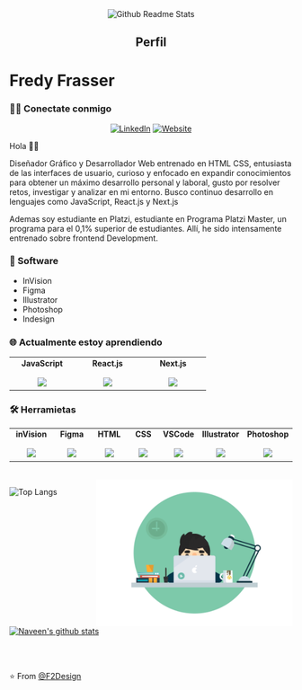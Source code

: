 <p align="center">
 <img width="100px" src="http://f2design.com.co/f2design.png" align="center" alt="Github Readme Stats"/>
 <h2 align="center">Perfil</h2>
</p>

# Fredy Frasser

<h3> 🤝🏻 Conectate conmigo </h3>

<p align="center">
<a href="https://www.linkedin.com/in/fredyfrasser/" target="_blank"><img alt="LinkedIn" src="https://img.shields.io/badge/LinkedIn-@F2Design-blue?style=flat&logo=linkedin" target="_blank"></a>
<a href="http://f2design.com.co/" target="_blank"><img alt="Website" src="https://img.shields.io/badge/Website-www.f2design.com.co-blue?style=flat&logo=google-chrome" target="_blank"></a>
</p>


Hola 👋🏼

Diseñador Gráfico y Desarrollador Web entrenado en HTML CSS, entusiasta de las interfaces de usuario, curioso y enfocado en expandir conocimientos para obtener un máximo desarrollo personal y laboral, gusto por resolver retos, investigar y analizar en mi entorno. 
Busco continuo desarrollo en lenguajes como JavaScript, React.js y Next.js

Ademas soy estudiante en Platzi, estudiante en Programa Platzi Master, un programa para el 0,1% superior de estudiantes. Allí, he sido intensamente entrenado sobre frontend Development.

### 🚀 Software
- InVision
- Figma
- Illustrator
- Photoshop
- Indesign

### 🌐 Actualmente estoy aprendiendo 

<table>
  <tbody>
    <tr valign="top">
      <td width="25%" align="center">
        <span><strong>JavaScript</strong></span><br><br>
        <img height="50px" src="http://f2design.com.co/javascript.svg">
      </td>
      <td width="25%" align="center">
        <span><strong>React.js</strong></span><br><br>
        <img height="50px" src="http://f2design.com.co/react.svg">
      </td>
      <td width="25%" align="center">
        <span><strong>Next.js</strong></span><br><br>
        <img height="64px" src="http://f2design.com.co/nextjs.svg">
      </td>
    </tr>
  </tbody>
</table>

### 🛠️ Herramietas 

<table>
  <tbody>
    <tr valign="top">
      <td width="25%" align="center">
        <span><strong>inVision</strong></span><br><br>
        <img height="50px" src="http://f2design.com.co/invision.svg">
      </td>
      <td width="25%" align="center">
        <span><strong>Figma</strong></span><br><br>
        <img height="50px" src="http://f2design.com.co/figma-1.svg">
      </td>
      <td width="25%" align="center">
        <span><strong>HTML</strong></span><br><br>
        <img height="50px" src="http://f2design.com.co/html5.svg">
      </td>
      <td width="25%" align="center">
        <span><strong>CSS</strong></span><br><br>
        <img height="60px" src="http://f2design.com.co/css3.svg">
      </td>
      <td width="25%" align="center">
        <span><strong>VSCode</strong></span><br><br>
        <img height="50px" src="http://f2design.com.co/visual-studio-code.svg">
      </td>
      <td width="25%" align="center">
        <span><strong>Illustrator</strong></span><br><br>
        <img height="50px" src="http://f2design.com.co/illustrator.svg">
      </td>
      <td width="25%" align="center">
        <span><strong>Photoshop</strong></span><br><br>
        <img height="50px" src="http://f2design.com.co/photoshop.svg">
      </td>
    </tr>
  </tbody>
</table>

<br/>

<img src="https://github.com/nirala69/nirala69/blob/master/70804f7e25b11f29db904f2fa7b4cd9d.gif" width="350" align='right'>

![Top Langs](https://github-readme-stats.vercel.app/api/top-langs/?username=shivam0110&show_icons=true)

[![Naveen's github stats](https://github-readme-stats.vercel.app/api?username=F2Design&show_icons=true&title_color=649918&icon_color=79ff97&text_color=fff&bg_color=000000)](https://github.com/F2CDesign)

<br><br>

⭐️ From [@F2Design](https://github.com/F2Design)
